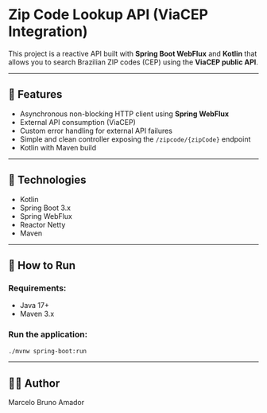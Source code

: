 # Zip Code Lookup API (ViaCEP Integration)

This project is a reactive API built with **Spring Boot WebFlux** and **Kotlin** that allows you to search Brazilian ZIP codes (CEP) using the **ViaCEP public API**.

---

## 🚀 Features

- Asynchronous non-blocking HTTP client using **Spring WebFlux**
- External API consumption (ViaCEP)
- Custom error handling for external API failures
- Simple and clean controller exposing the `/zipcode/{zipCode}` endpoint
- Kotlin with Maven build

---

## 📌 Technologies

- Kotlin
- Spring Boot 3.x
- Spring WebFlux
- Reactor Netty
- Maven

---

## 📡 How to Run

### Requirements:

- Java 17+
- Maven 3.x

### Run the application:

```bash
./mvnw spring-boot:run
```

---

## 👨‍💻 Author
Marcelo Bruno Amador
